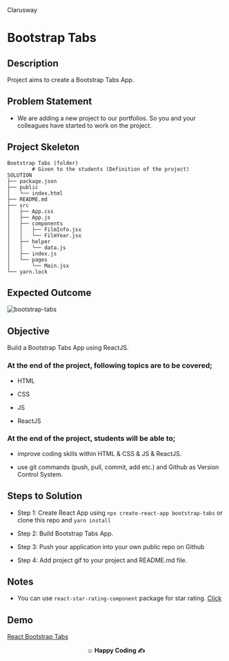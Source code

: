 <p>Clarusway<img align="right"
  src="https://secure.meetupstatic.com/photos/event/3/1/b/9/600_488352729.jpeg"  width="15px"></p>

# Bootstrap Tabs

## Description

Project aims to create a Bootstrap Tabs App.

## Problem Statement

- We are adding a new project to our portfolios. So you and your colleagues have started to work on the project.

## Project Skeleton

```
Bootstrap Tabs (folder)
        # Given to the students (Definition of the project)
SOLUTION
├── package.json
├── public
│   └── index.html
├── README.md
├── src
│   ├── App.css
│   ├── App.js
│   ├── components
│   │   ├── FilmInfo.jsx
│   │   └── FilmYear.jsx
│   ├── helper
│   │   └── data.js
│   ├── index.js
│   └── pages
│       └── Main.jsx
└── yarn.lock

```

## Expected Outcome

![bootstrap-tabs](bootstrap.gif)

## Objective

Build a Bootstrap Tabs App using ReactJS.

### At the end of the project, following topics are to be covered;

- HTML

- CSS

- JS

- ReactJS

### At the end of the project, students will be able to;

- improve coding skills within HTML & CSS & JS & ReactJS.

- use git commands (push, pull, commit, add etc.) and Github as Version Control System.

## Steps to Solution

- Step 1: Create React App using `npx create-react-app bootstrap-tabs` or clone this repo and `yarn install`

- Step 2: Build Bootstrap Tabs App.

- Step 3: Push your application into your own public repo on Github

- Step 4: Add project gif to your project and README.md file.

## Notes

- You can use `react-star-rating-component` package for star rating. <a href="https://www.npmjs.com/package/react-star-rating-component">Click</a>

## Demo
  <a href="https://bootstrap-tabs.vercel.app/" target="_blank">React Bootstrap Tabs</a>

**<p align="center">&#9786; Happy Coding &#9997;</p>**
